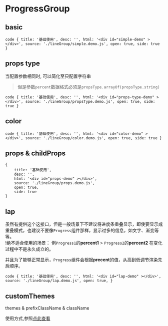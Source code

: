 # ProgressGroup


## basic

`code
{
    title: '基础使用',
    desc: '',
    html: '<div id="simple-demo" ></div>',
    source: './lineGroup/simple.demo.js',
    open: true,
    side: true
}
`


## props type

当配置参数相同时, 可以简化至只配置字符串			
> 但是参数`percent`数据格式必须是`propsType.arrayOf(propsType.string)`

`code
{
    title: '基础使用',
    desc: '',
    html: '<div id="props-type-demo" ></div>',
    source: './lineGroup/propsType.demo.js',
    open: true,
    side: true
}
`


## color

`code
{
    title: '基础使用',
    desc: '',
    html: '<div id="color-demo" ></div>',
    source: './lineGroup/color.demo.js',
    open: true,
    side: true
}
`

## props & childProps


````code
{
    title: '基础使用',
    desc: '',
    html: '<div id="props-demo" ></div>',
    source: './lineGroup/props.demo.js',
    open: true,
    side: true
}
````

## lap

虽然有提供这个这接口，但是一般场景下不建议将进度条重叠显示，即使要显示成重叠模式，也建议不要像`Progress`组件那样，显示过多的信息，如文字、渐变等等。    
!绝不适合使用的场景： 例`Progress1`的**percent1** > `Progress2`的**percent2** 在变化过程中不是永久成立的。      

并且为了能够正常显示，`Progress`组件会根据**precent**的值，从高到低调节渲染先后顺序。


`code
{
    title: '基础使用',
    desc: '',
    html: '<div id="lap-demo" ></div>',
    source: './lineGroup/lap.demo.js',
    open: true,
}
`

## customThemes

themes & prefixClassName & className

使用方式,参照[点此查看](/doc/README.md#customThemes)

<!-- 
## render
复杂使用

demo use secondary Progress to show new ProgressGroup -->